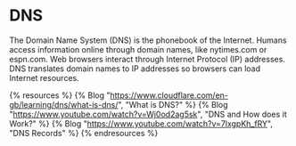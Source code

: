 # DNS
The Domain Name System (DNS) is the phonebook of the Internet. Humans access information online through domain names, like nytimes.com or espn.com. Web browsers interact through Internet Protocol (IP) addresses. DNS translates domain names to IP addresses so browsers can load Internet resources.

{% resources %}
  {% Blog "https://www.cloudflare.com/en-gb/learning/dns/what-is-dns/", "What is DNS?" %}
  {% Blog "https://www.youtube.com/watch?v=Wj0od2ag5sk", "DNS and How does it Work?" %}
  {% Blog "https://www.youtube.com/watch?v=7lxgpKh_fRY", "DNS Records" %}
{% endresources %}
